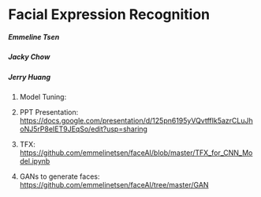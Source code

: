 # Facial Expression Recognition
##### Emmeline Tsen
##### Jacky Chow
##### Jerry Huang

1. Model Tuning: 

2. PPT Presentation: https://docs.google.com/presentation/d/125pn6195yVQvtffIk5azrCLuJhoNJ5rP8eIET9JEqSo/edit?usp=sharing

3. TFX: https://github.com/emmelinetsen/faceAI/blob/master/TFX_for_CNN_Model.ipynb

4. GANs to generate faces: https://github.com/emmelinetsen/faceAI/tree/master/GAN
